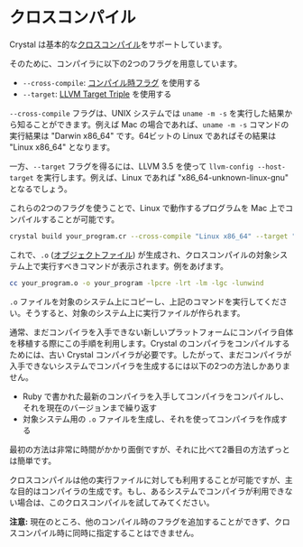 # クロスコンパイル

Crystal は基本的な[クロスコンパイル](http://en.wikipedia.org/wiki/Cross_compiler)をサポートしています。

そのために、コンパイラに以下の2つのフラグを用意しています。

* `--cross-compile`: [コンパイル時フラグ](compile_time_flags.html) を使用する
* `--target`: [LLVM Target Triple](http://llvm.org/docs/LangRef.html#target-triple) を使用する

`--cross-compile` フラグは、UNIX システムでは `uname -m -s` を実行した結果から知ることができます。例えば Mac の場合であれば、`uname -m -s` コマンドの実行結果は "Darwin x86_64" です。64ビットの Linux であればその結果は "Linux x86_64" となります。

一方、`--target` フラグを得るには、LLVM 3.5 を使って `llvm-config --host-target` を実行します。例えば、Linux であれば "x86_64-unknown-linux-gnu" となるでしょう。

これらの2つのフラグを使うことで、Linux で動作するプログラムを Mac 上でコンパイルすることが可能です。

```bash
crystal build your_program.cr --cross-compile "Linux x86_64" --target "x86_64-unknown-linux-gnu"
```

これで、`.o` ([オブジェクトファイル](http://en.wikipedia.org/wiki/Object_file)) が生成され、クロスコンパイルの対象システム上で実行すべきコマンドが表示されます。例をあげます。

```bash
cc your_program.o -o your_program -lpcre -lrt -lm -lgc -lunwind
```

`.o` ファイルを対象のシステム上にコピーし、上記のコマンドを実行してください。そうすると、対象のシステム上に実行ファイルが作られます。

通常、まだコンパイラを入手できない新しいプラットフォームにコンパイラ自体を移植する際にこの手順を利用します。Crystal のコンパイラをコンパイルするためには、古い Crystal コンパイラが必要です。したがって、まだコンパイラが入手できないシステムでコンパイラを生成するには以下の2つの方法しかありません。

* Ruby で書かれた最新のコンパイラを入手してコンパイラをコンパイルし、それを現在のバージョンまで繰り返す
* 対象システム用の `.o` ファイルを生成し、それを使ってコンパイラを作成する

最初の方法は非常に時間がかかり面倒ですが、それに比べて2番目の方法ずっとは簡単です。

クロスコンパイルは他の実行ファイルに対しても利用することが可能ですが、主な目的はコンパイラの生成です。もし、あるシステムでコンパイラが利用できない場合は、このクロスコンパイルを試してみてください。

**注意:** 現在のところ、他のコンパイル時のフラグを追加することができず、クロスコンパイル時に同時に指定することはできません。
